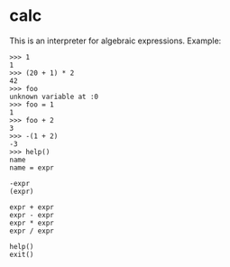 # calc
This is an interpreter for algebraic expressions. Example:

~~~
>>> 1
1
>>> (20 + 1) * 2
42
>>> foo
unknown variable at :0
>>> foo = 1
1
>>> foo + 2
3
>>> -(1 + 2)
-3
>>> help()
name
name = expr

-expr
(expr)

expr + expr
expr - expr
expr * expr
expr / expr

help()
exit()
~~~
